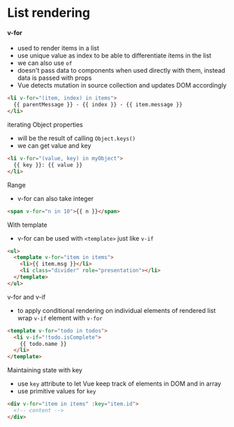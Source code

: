 # List rendering





#### v-for

* used to render items in a list
* use unique value as index to be able to differentiate items in the list
* we can also use `of`
* doesn't pass data to components when used directly with them, instead data is passed with props
* Vue detects mutation in source collection and updates DOM accordingly





```html
<li v-for="(item, index) in items">
  {{ parentMessage }} - {{ index }} - {{ item.message }}
</li>
```



iterating Object properties

* will be the result of calling `Object.keys()`
* we can get value and key

```html
<li v-for="(value, key) in myObject">
  {{ key }}: {{ value }}
</li>
```





Range

* v-for can also take integer

```html
<span v-for="n in 10">{{ n }}</span>
```





With template

* v-for can be used with `<template>` just like `v-if`

```html
<ul>
  <template v-for="item in items">
    <li>{{ item.msg }}</li>
    <li class="divider" role="presentation"></li>
  </template>
</ul>
```



v-for and v-if

* to apply conditional rendering on individual elements of rendered list wrap `v-if` element with `v-for`

```html
<template v-for="todo in todos">
  <li v-if="!todo.isComplete">
    {{ todo.name }}
  </li>
</template>
```



Maintaining state with key

* use `key` attribute to let Vue keep track of elements in DOM and in array
* use primitive values for `key`

```html
<div v-for="item in items" :key="item.id">
  <!-- content -->
</div>
```






















